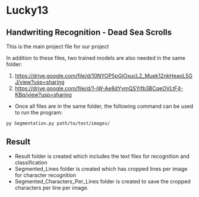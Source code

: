 # Lucky13
## Handwriting Recognition - Dead Sea Scrolls

This is the main project file for our project

In addition to these files, two trained models are also needed in the same folder:
1) https://drive.google.com/file/d/10NYOP5pGiOxucL2_Muek12nkHeaoL5GJ/view?usp=sharing
2) https://drive.google.com/file/d/1-iW-Ae8dYymQSYifb3BCqeOVLtF4-KBq/view?usp=sharing

- Once all files are in the same folder, the following command can be used to run the program:
```sh
py Segmentation.py path/to/test/images/
```



## Result

- Result folder is created which includes the text files for recognition and classification
- Segmented_Lines folder is created which has cropped lines per image for character recognition
- Segmented_Characters_Per_Lines folder is created to save the cropped characters per line per image.

